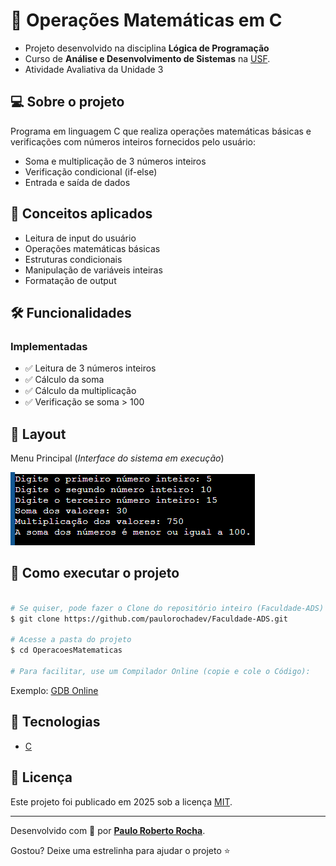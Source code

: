 # 🧮 Operações Matemáticas em C

- Projeto desenvolvido na disciplina **Lógica de Programação**
- Curso de **Análise e Desenvolvimento de Sistemas** na [USF][usf_site].
- Atividade Avaliativa da Unidade 3

## :computer: Sobre o projeto

Programa em linguagem C que realiza operações matemáticas básicas e verificações com números inteiros fornecidos pelo usuário:

- Soma e multiplicação de 3 números inteiros
- Verificação condicional (if-else)
- Entrada e saída de dados

## :wrench: Conceitos aplicados

- Leitura de input do usuário
- Operações matemáticas básicas
- Estruturas condicionais
- Manipulação de variáveis inteiras
- Formatação de output

## 🛠 Funcionalidades

### Implementadas
- :white_check_mark: Leitura de 3 números inteiros
- :white_check_mark: Cálculo da soma
- :white_check_mark: Cálculo da multiplicação
- :white_check_mark: Verificação se soma > 100

## :art: Layout

Menu Principal (*Interface do sistema em execução*)

![alt text][menu_image]

## :open_file_folder: Como executar o projeto

```bash

# Se quiser, pode fazer o Clone do repositório inteiro (Faculdade-ADS)
$ git clone https://github.com/paulorochadev/Faculdade-ADS.git

# Acesse a pasta do projeto
$ cd OperacoesMatematicas

# Para facilitar, use um Compilador Online (copie e cole o Código):

```
Exemplo: [GDB Online][gdb_online_site]

## :rocket: Tecnologias

- [C][c]

## :scroll: Licença

Este projeto foi publicado em 2025 sob a licença [MIT](./LICENSE).

-------------

Desenvolvido com :green_heart: por [**Paulo Roberto Rocha**][linkdin_eu].

Gostou? Deixe uma estrelinha para ajudar o projeto :star:

[menu_image]: https://github.com/paulorochadev/Faculdade-ADS/blob/main/OperacoesMatematicas/assets/OperacoesMatematicas.png?raw=true

[c]: https://www.c-language.org/
[gdb_online_site]: https://www.onlinegdb.com/
[usf_site]: https://www.usf.edu.br/
[linkdin_eu]: https://www.linkedin.com/in/paulo-rocha-b8556980/
